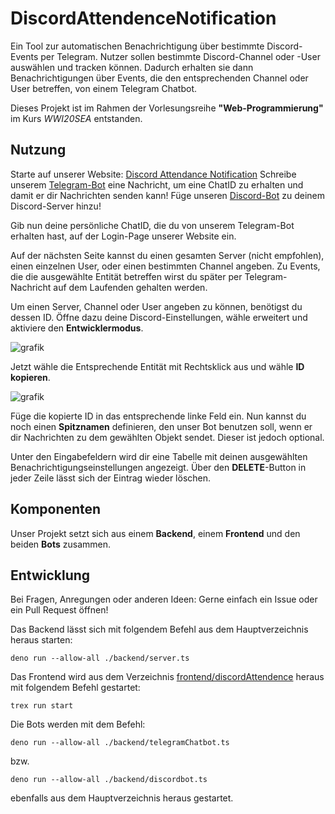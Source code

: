 # DiscordAttendenceNotification

Ein Tool zur automatischen Benachrichtigung über bestimmte Discord-Events per Telegram. Nutzer sollen bestimmte Discord-Channel oder -User auswählen und tracken können. Dadurch erhalten sie dann Benachrichtigungen über Events, die den entsprechenden Channel oder User betreffen, von einem Telegram Chatbot.

Dieses Projekt ist im Rahmen der Vorlesungsreihe **"Web-Programmierung"** im Kurs _WWI20SEA_ entstanden.

## Nutzung

Starte auf unserer Website: [Discord Attendance Notification](http://5.45.107.109:8800/)
Schreibe unserem [Telegram-Bot](https://t.me/discordattendancenotificationbot) eine Nachricht, um eine ChatID zu erhalten und damit er dir Nachrichten senden kann!
Füge unseren [Discord-Bot](https://discord.com/api/oauth2/authorize?client_id=946429904260595712&permissions=8&scope=bot) zu deinem Discord-Server hinzu!

Gib nun deine persönliche ChatID, die du von unserem Telegram-Bot erhalten hast, auf der Login-Page unserer Website ein.

Auf der nächsten Seite kannst du einen gesamten Server (nicht empfohlen), einen einzelnen User, oder einen bestimmten Channel angeben. Zu Events, die die ausgewählte Entität betreffen wirst du später per Telegram-Nachricht auf dem Laufenden gehalten werden.

Um einen Server, Channel oder User angeben zu können, benötigst du dessen ID. Öffne dazu deine Discord-Einstellungen, wähle erweitert und aktiviere den **Entwicklermodus**.

![grafik](https://user-images.githubusercontent.com/73344489/163879997-8516f8b1-7393-4f46-ac55-cfdc30724f6e.png)

Jetzt wähle die Entsprechende Entität mit Rechtsklick aus und wähle **ID kopieren**.

![grafik](https://user-images.githubusercontent.com/73344489/163880185-7a99510b-7ef1-4944-9bfa-559994204056.png)

Füge die kopierte ID in das entsprechende linke Feld ein. Nun kannst du noch einen **Spitznamen** definieren, den unser Bot benutzen soll, wenn er dir Nachrichten zu dem gewählten Objekt sendet. Dieser ist jedoch optional.

Unter den Eingabefeldern wird dir eine Tabelle mit deinen ausgewählten Benachrichtigungseinstellungen angezeigt. Über den **DELETE**-Button in jeder Zeile lässt sich der Eintrag wieder löschen.

## Komponenten

Unser Projekt setzt sich aus einem **Backend**, einem **Frontend** und den beiden **Bots** zusammen.

## Entwicklung

Bei Fragen, Anregungen oder anderen Ideen: Gerne einfach ein Issue oder ein Pull Request öffnen!

Das Backend lässt sich mit folgendem Befehl aus dem Hauptverzeichnis heraus starten:
```
deno run --allow-all ./backend/server.ts
```

Das Frontend wird aus dem Verzeichnis [frontend/discordAttendence](/frontend/discordAttendence) heraus mit folgendem Befehl gestartet:
```
trex run start
```

Die Bots werden mit dem Befehl:
```
deno run --allow-all ./backend/telegramChatbot.ts
```
bzw.
```
deno run --allow-all ./backend/discordbot.ts
```
ebenfalls aus dem Hauptverzeichnis heraus gestartet.
